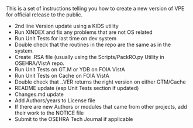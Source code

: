 This is a set of instructions telling you how to create a new version of VPE
for official release to the public.

* 2nd line Version update using a KIDS utility
* Run XINDEX and fix any problems that are not OS related
* Run Unit Tests for last time on dev system
* Double check that the routines in the repo are the same as in the system.
* Create .RSA file (usually using the Scripts/PackRO.py Utility in OSEHRA/VistA repo.
* Run Unit Tests on GT.M or YDB on FOIA VistA
* Run Unit Tests on Cache on FOIA VistA
* Double check that ..VER returns the right version on either GTM/Cache
* README update (esp Unit Tests section if updated)
* Changes.md update
* Add Authors/years to License file
* If there are new Authors or modules that came from other projects, add their
  work to the NOTICE file
* Submit to the OSEHRA Tech Journal if applicable

